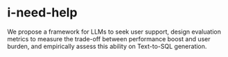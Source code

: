# i-need-help
We propose a framework for LLMs to seek user support, design evaluation metrics to measure the trade-off between performance boost and user burden, and empirically assess this ability on Text-to-SQL generation.
